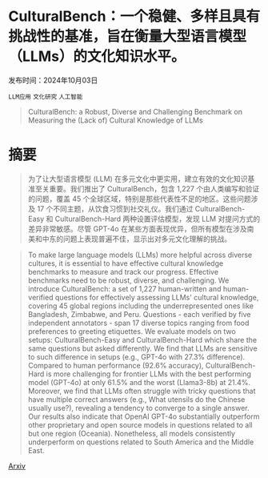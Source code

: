# CulturalBench：一个稳健、多样且具有挑战性的基准，旨在衡量大型语言模型（LLMs）的文化知识水平。

发布时间：2024年10月03日

`LLM应用` `文化研究` `人工智能`

> CulturalBench: a Robust, Diverse and Challenging Benchmark on Measuring the (Lack of) Cultural Knowledge of LLMs

# 摘要

> 为了让大型语言模型 (LLM) 在多元文化中更实用，建立有效的文化知识基准至关重要。我们推出了 CulturalBench，包含 1,227 个由人类编写和验证的问题，覆盖 45 个全球区域，特别是那些代表性不足的地区。这些问题涉及 17 个不同主题，从饮食习惯到社交礼仪。我们通过 CulturalBench-Easy 和 CulturalBench-Hard 两种设置评估模型，发现 LLM 对提问方式的差异非常敏感。尽管 GPT-4o 在某些方面表现优异，但所有模型在涉及南美和中东的问题上表现普遍不佳，显示出对多元文化理解的挑战。

> To make large language models (LLMs) more helpful across diverse cultures, it is essential to have effective cultural knowledge benchmarks to measure and track our progress. Effective benchmarks need to be robust, diverse, and challenging. We introduce CulturalBench: a set of 1,227 human-written and human-verified questions for effectively assessing LLMs' cultural knowledge, covering 45 global regions including the underrepresented ones like Bangladesh, Zimbabwe, and Peru. Questions - each verified by five independent annotators - span 17 diverse topics ranging from food preferences to greeting etiquettes. We evaluate models on two setups: CulturalBench-Easy and CulturalBench-Hard which share the same questions but asked differently. We find that LLMs are sensitive to such difference in setups (e.g., GPT-4o with 27.3% difference). Compared to human performance (92.6% accuracy), CulturalBench-Hard is more challenging for frontier LLMs with the best performing model (GPT-4o) at only 61.5% and the worst (Llama3-8b) at 21.4%. Moreover, we find that LLMs often struggle with tricky questions that have multiple correct answers (e.g., What utensils do the Chinese usually use?), revealing a tendency to converge to a single answer. Our results also indicate that OpenAI GPT-4o substantially outperform other proprietary and open source models in questions related to all but one region (Oceania). Nonetheless, all models consistently underperform on questions related to South America and the Middle East.

[Arxiv](https://arxiv.org/abs/2410.02677)